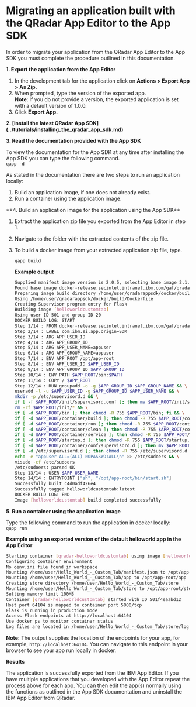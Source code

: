# Migrating an application built with the QRadar App Editor to the App SDK

In order to migrate your application from the QRadar App Editor to the App SDK you must complete the procedure outlined in this documentation.

**1. Export the application from the App Editor**

1. In the development tab for the application click on **Actions > Export App > As Zip.**
2. When prompted, type the version of the exported app.  
**Note**: If you do not provide a version, the exported application is set with a default version of 1.0.0.
3. Click **Export App.**

**2. [Install the latest QRadar App SDK] (../tutorials/installing_the_qradar_app_sdk.md)**

**3. Read the documentation provided with the App SDK**
	
To view the documentation for the App SDK at any time after installing the App SDK you can type the following command.  
```qapp -d```
	
As stated in the documentation there are two steps to run an application locally:

1. Build an application image, if one does not already exist.
2. Run a container using the application image.

</p>
**4. Build an application image for the application using the App SDK**

1. Extract the application zip file you exported from the App Editor in step 1.
2. Navigate to the folder with the extracted contents of the zip file.
3. To build a docker image from your extracted application zip file, type.
  
	```qapp build```

   **Example output**
   
	```bash
	Supplied manifest image version is 2.0.5, selecting base image 2.1.16
	Found base image docker-release.secintel.intranet.ibm.com/gaf/qradar-app-base:2.1.16
	Preparing image build directory /home/user/qradarappsdk/docker/build
	Using /home/user/qradarappsdk/docker/build/Dockerfile
	Creating Supervisor program entry for Flask
	Building image [helloworldcustomtab]
	Using user ID 501 and group ID 20
	DOCKER BUILD LOG: START
	Step 1/14 : FROM docker-release.secintel.intranet.ibm.com/gaf/qradar-app-base:2.1.16
	Step 2/14 : LABEL com.ibm.si.app.origin=SDK
	Step 3/14 : ARG APP_USER_ID
	Step 4/14 : ARG APP_GROUP_ID
	Step 5/14 : ARG APP_USER_NAME=appuser
	Step 6/14 : ARG APP_GROUP_NAME=appuser
	Step 7/14 : ENV APP_ROOT /opt/app-root
	Step 8/14 : ENV APP_USER_ID $APP_USER_ID
	Step 9/14 : ENV APP_GROUP_ID $APP_GROUP_ID
	Step 10/14 : ENV PATH $APP_ROOT/bin:$PATH
	Step 11/14 : COPY / $APP_ROOT
	Step 12/14 : RUN groupadd -o -g $APP_GROUP_ID $APP_GROUP_NAME && \
	useradd -l -u $APP_USER_ID -g $APP_GROUP_ID $APP_USER_NAME && \
	mkdir -p /etc/supervisord.d && \
	if [ -f $APP_ROOT/init/supervisord.conf ]; then mv $APP_ROOT/init/supervisord.conf /etc; fi && \
	rm -rf $APP_ROOT/init/* && \
	if [ -d $APP_ROOT/bin ]; then chmod -R 755 $APP_ROOT/bin; fi && \
	if [ -d $APP_ROOT/container/build ]; then chmod -R 755 $APP_ROOT/container/build; fi && \
	if [ -d $APP_ROOT/container/run ]; then chmod -R 755 $APP_ROOT/container/run; fi && \
	if [ -d $APP_ROOT/container/clean ]; then chmod -R 755 $APP_ROOT/container/clean; fi && \
	if [ -d $APP_ROOT/container/service ]; then chmod -R 755 $APP_ROOT/container/service; fi && \
	if [ -d $APP_ROOT/startup.d ]; then chmod -R 755 $APP_ROOT/startup.d; fi && \
	if [ -d $APP_ROOT/container/conf/supervisord.d ]; then mv $APP_ROOT/container/conf/supervisord.d/*.conf /etc/supervisord.d; fi && \
	if [ -d /etc/supervisord.d ]; then chmod -R 755 /etc/supervisord.d ; fi && \
	echo -e "appuser ALL=(ALL) NOPASSWD:ALL\n" >> /etc/sudoers && \
	visudo -cf /etc/sudoers
	/etc/sudoers: parsed OK
	Step 13/14 : USER $APP_USER_NAME
	Step 14/14 : ENTRYPOINT ["sh", "/opt/app-root/bin/start.sh"]
	Successfully built c4d0adf426e4
	Successfully tagged helloworldcustomtab:latest
	DOCKER BUILD LOG: END
	Image [helloworldcustomtab] build completed successfully
	```

**5. Run a container using the application image**

Type the following command to run the application in docker locally:  
```qapp run```

**Example using an exported version of the default helloworld app in the App Editor**
	
```bash	
Starting container [qradar-helloworldcustomtab] using image [helloworldcustomtab]
Configuring container environment
No qenv.ini file found in workspace
Mounting /home/user/Hello_World_-_Custom_Tab/manifest.json to /opt/app-root/manifest.json
Mounting /home/user/Hello_World_-_Custom_Tab/app to /opt/app-root/app
Creating store directory /home/user/Hello_World_-_Custom_Tab/store
Mounting /home/user/Hello_World_-_Custom_Tab/store to /opt/app-root/store
Setting memory limit 100MB
Container [qradar-helloworldcustomtab] started with ID 501f4eaabd12
Host port 64104 is mapped to container port 5000/tcp
Flask is running in production mode
Access Flask endpoints at http://localhost:64104
Use docker ps to monitor container status
Log files are located in /home/user/Hello_World_-_Custom_Tab/store/log
```

**Note:** The output supplies the location of the endpoints for your app, for example, `http://localhost:64104`. You can navigate to this endpoint in your browser to see your app run locally in docker.

**Results**

The application is successfully exported from the IBM App Editor. If you have multiple applications that you developed with the App Editor repeat the process above for each app. You can then edit the app(s) normally using the functions as outlined in the App SDK documentation and uninstall the IBM App Editor from QRadar.
